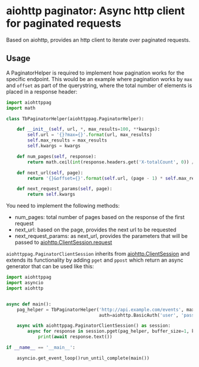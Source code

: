 # aiohttp paginator: Async http client for paginated requests
Based on aiohttp, provides an http client to iterate over paginated requests.

## Usage
A PaginatorHelper is required to implement how pagination works for the specific endpoint.
This would be an example where pagination works by `max` and `offset` as part of the querystring,
where the total number of elements is placed in a response header:
```python
import aiohttppag
import math

class TbPaginatorHelper(aiohttppag.PaginatorHelper):

    def __init__(self, url, *, max_results=100, **kwargs):
        self.url = '{}?max={}'.format(url, max_results)
        self.max_results = max_results
        self.kwargs = kwargs

    def num_pages(self, response):
        return math.ceil(int(response.headers.get('X-totalCount', 0)) / self.max_results)

    def next_url(self, page):
        return '{}&offset={}'.format(self.url, (page - 1) * self.max_results)

    def next_request_params(self, page):
        return self.kwargs
```
You need to implement the following methods:
- num_pages: total number of pages based on the response of the first request
- next_url: based on the page, provides the next url to be requested
- next_request_params: as next_url, provides the parameters that will be passed 
to [aiohttp.ClientSession.request](http://aiohttp.readthedocs.io/en/stable/client_reference.html#aiohttp.ClientSession.request)


`aiohttppag.PaginatorClientSession` inherits from [aiohttp.ClientSession](http://aiohttp.readthedocs.io/en/stable/client_reference.html#aiohttp.ClientSession) and extends its functionality 
by adding `pget` and `ppost` which return an async generator that can be used like this:

```python
import aiohttppag
import asyncio
import aiohttp


async def main():
    pag_helper = TbPaginatorHelper('http://api.example.com/events', max_results=10,
                                   auth=aiohttp.BasicAuth('user', 'pass'))

    async with aiohttppag.PaginatorClientSession() as session:
        async for response in session.pget(pag_helper, buffer_size=1, keep_order=False):
            print(await response.text())

if __name__ == '__main__':

    asyncio.get_event_loop()run_until_complete(main())
    
```